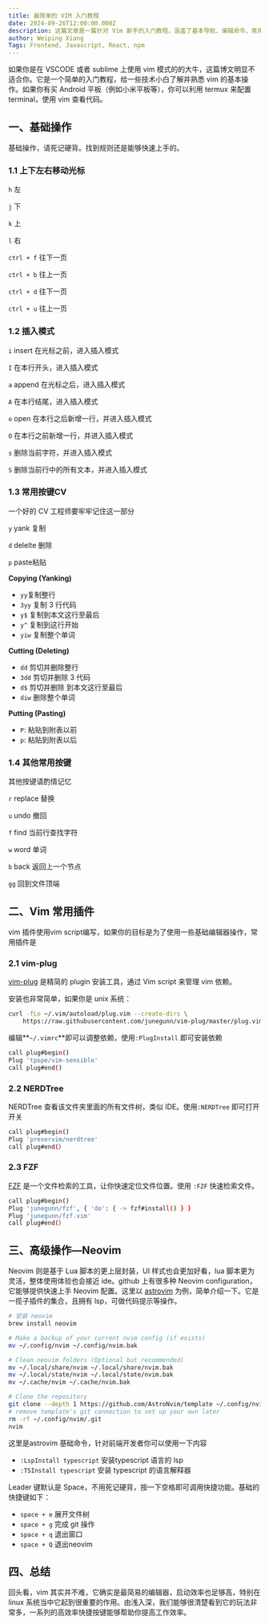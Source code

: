 ```yaml
---
title: 最简单的 VIM 入门教程
date: 2024-09-26T12:00:00.000Z
description: 这篇文章是一篇针对 Vim 新手的入门教程，涵盖了基本导航、编辑命令、常用插件以及 Neovim 的简要介绍，旨在帮助初学者快速上手 Vim，提高代码编辑效率。
author: Weiping Xiang
Tags: Frontend, Javascript, React, npm
---
```



如果你是在 VSCODE 或者 sublime 上使用 vim 模式的的大牛，这篇博文明显不适合你。它是一个简单的入门教程，给一些技术小白了解并熟悉 vim 的基本操作。如果你有买 Android 平板（例如小米平板等），你可以利用 termux 来配置 terminal，使用 vim 查看代码。

## 一、基础操作

基础操作，请死记硬背。找到规则还是能够快速上手的。

### 1.1 上下左右移动光标

`h` 左

`j` 下

`k` 上

`l` 右

`ctrl + f` 往下一页

`ctrl + b` 往上一页

`ctrl + d` 往下一页

`ctrl + u` 往上一页

### 1.2 插入模式

`i` insert 在光标之前，进入插入模式

`I` 在本行开头，进入插入模式

`a` append 在光标之后，进入插入模式

`A` 在本行结尾，进入插入模式

`o` open 在本行之后新增一行，并进入插入模式

`O` 在本行之前新增一行，并进入插入模式

`s` 删除当前字符，并进入插入模式

`S` 删除当前行中的所有文本，并进入插入模式

### 1.3 常用按键CV

一个好的 CV 工程师要牢牢记住这一部分

`y` yank 复制

`d` delelte 删除

`p` paste粘贴

**Copying (Yanking)**

- `yy`复制整行
- `3yy` 复制 3 行代码
- `y$` 复制到本文这行至最后
- `y^` 复制到这行开始
- `yiw` 复制整个单词

**Cutting (Deleting)**

- `dd` 剪切并删除整行
- `3dd` 剪切并删除 3 代码
- `d$` 剪切并删除 到本文这行至最后
- `diw` 删除整个单词

**Putting (Pasting)**

- `P`: 粘贴到附表以前
- `p`: 粘贴到附表以后

### 1.4 其他常用按键

其他按键请酌情记忆

`r` replace 替换

`u` undo 撤回

`f` find 当前行查找字符

`w` word 单词

`b` back 返回上一个节点

`gg` 回到文件顶端

## 二、Vim 常用插件

vim 插件使用vim script编写，如果你的目标是为了使用一些基础编辑器操作，常用插件是

### 2.1 vim-plug

[vim-plug](https://github.com/junegunn/vim-plug) 是精简的 plugin 安装工具，通过 Vim script 来管理 vim 依赖。

安装也非常简单，如果你是 unix 系统：

```bash
curl -fLo ~/.vim/autoload/plug.vim --create-dirs \
    https://raw.githubusercontent.com/junegunn/vim-plug/master/plug.vim
```

编辑**`~/.vimrc`**即可以调整依赖，使用`:PlugInstall` 即可安装依赖

```bash
call plug#begin()
Plug 'tpope/vim-sensible'
call plug#end()
```

### 2.2 NERDTree

NERDTree 查看该文件夹里面的所有文件树，类似 IDE。使用`:NERDTree` 即可打开开关

```bash
call plug#begin()
Plug 'preservim/nerdtree'
call plug#end(）
```

### 2.3 FZF

[FZF](https://github.com/junegunn/fzf) 是一个文件检索的工具，让你快速定位文件位置。使用 `:FZF` 快速检索文件。

```bash
call plug#begin()
Plug 'junegunn/fzf', { 'do': { -> fzf#install() } }
Plug 'junegunn/fzf.vim'
call plug#end(）
```

## 三、高级操作—Neovim

Neovim 则是基于 Lua 脚本的更上层封装，UI 样式也会更加好看，lua 脚本更为灵活，整体使用体验也会接近 ide。github 上有很多种 Neovim configuration，它能够提供快速上手 Neovim 配置。这里以 [astrovim](https://astronvim.com/) 为例，简单介绍一下。它是一揽子插件的集合，且拥有 lsp，可做代码提示等操作。

```bash
# 安装 neovim
brew install neovim

# Make a backup of your current nvim config (if exists)
mv ~/.config/nvim ~/.config/nvim.bak

# Clean neovim folders (Optional but recommended)
mv ~/.local/share/nvim ~/.local/share/nvim.bak
mv ~/.local/state/nvim ~/.local/state/nvim.bak
mv ~/.cache/nvim ~/.cache/nvim.bak

# Clone the repository
git clone --depth 1 https://github.com/AstroNvim/template ~/.config/nvim
# remove template's git connection to set up your own later
rm -rf ~/.config/nvim/.git
nvim
```

这里是astrovim 基础命令，针对前端开发者你可以使用一下内容

- `:LspInstall typescript` 安装typescript 语言的 lsp
- `:TSInstall typescript` 安装 typescript 的语言解释器

Leader 键默认是 Space，不用死记硬背，按一下空格即可调用快捷功能。基础的快捷键如下：

- `space + e` 展开文件树
- `space + g` 完成 git 操作
- `space + q` 退出窗口
- `space + Q` 退出neovim

## 四、总结

回头看，vim 其实并不难，它确实是最简易的编辑器，启动效率也足够高，特别在 linux 系统当中它起到很重要的作用。由浅入深，我们能够很清楚看到它的玩法非常多，一系列的高效率快捷按键能够帮助你提高工作效率。